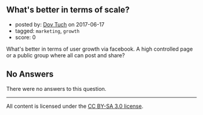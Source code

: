 ## What's better in terms of scale?

- posted by: [Dov Tuch](https://stackexchange.com/users/11138484/dov-tuch) on 2017-06-17
- tagged: `marketing`, `growth`
- score: 0

<p>What's better in terms of user growth via facebook. A high controlled page or a public group where all can post and share?</p>


## No Answers

There were no answers to this question.


---

All content is licensed under the [CC BY-SA 3.0 license](https://creativecommons.org/licenses/by-sa/3.0/).

